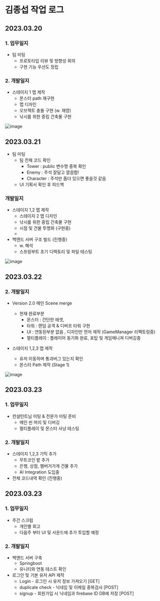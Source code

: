 # 김종섭 작업 로그

## 2023.03.20

### 1. 업무일지

- 팀 미팅 
  - 프로토타입 리뷰 및 방향성 회의
  - 구현 기능 우선도 정립

### 2. 개발일지
 - 스테이지 1 맵 제작
     - 몬스터 path 재구현
     - 맵 디자인
     - 오브젝트 충돌 구현 (w. 재영)
     - 낚시를 위한 중립 건축물 구현

![image](https://user-images.githubusercontent.com/104764340/226290449-1bc2ed8b-0ee4-4b5f-ab29-04dc210c92c7.png)


## 2023.03.21 

- 팀 미팅 
  - 팀 전체 코드 확인
    - Tower : public 변수명 중복 확인
    - Enemy : 주석 잘달고 깔끔함!
    - Character : 주석만 좀더 있으면 좋을것 같음
  - UI 기획서 확인 후 피드백

### 개발일지

 - 스테이지 1,2 맵 제작
     - 스테이지 2 맵 디자인
     - 낚시를 위한 중립 건축물 구현
     - 시점 및 건물 투명화 (구현중)
     - 
 - 백엔드 서버 구조 빌드 (진행중)
     - w. 해석
     - 스프링부트 초기 디렉토리 및 파일 테스팅
     
![image](https://user-images.githubusercontent.com/104764340/226557075-869220df-b4b0-4593-a4ca-b0941bbbe511.png)

## 2023.03.22

### 2. 개발일지

 - Version 2.0 메인 Scene merge
     - 현재 완료부분
       - 몬스터 : 간단한 에셋, 
       - 타워 : 랜덤 공격 & 디버프 타워 구현
       - UI : 연동된부분 없음 , 디자인만 먼저 제작 (GameManager 리팩토링중)
       - 멀티플레이 : 플레이어 동기화 완료, 포탑 및 게임매니져 디버깅중
     
 - 스테이지 1,2,3 맵 제작
     - 유저 이동하며 통과버그 있는지 확인
     - 몬스터 Path 제작 (Stage 1)
     
![image](https://user-images.githubusercontent.com/104764340/226850838-3d8025a4-1076-4c3f-bd06-9bfea783c2ff.png)


## 2023.03.23


### 1. 업무일지

 - 컨설턴트님 미팅 & 전문가 미팅 준비
   - 메인 씬 머지 및 디버깅
   - 멀티플레이 및 몬스터 사냥 테스팅

### 2. 개발일지
     
 - 스테이지 1,2,3 기믹 추가
     - 무트코인 밭 추가
     - 은행, 상점, 햄버거가게 건물 추가
     - AI Integration 도입중
 - 전체 코드내역 확인 (진행중)

 ## 2023.03.23


### 1. 업무일지

 - 주간 스크럼
   - 개인별 회고
   - 다음주 부터 UI 및 사운드에 추가 투입할 예정

### 2. 개발일지
     
 - 백앤드 서버 구축
    - Springboot
    - 유니티와 연동 테스트 확인
 - 로그인 및 기본 유저 API 제작
    - Login - 로그인 시 유저 정보 가져오기 [GET]
    - duplicate check - 닉네임 및 이메일 중복검사 [POST]
    - signup - 회원가입 시 닉네임과 firebase ID DB에 저장 [POST]